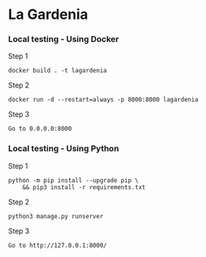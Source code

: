 # La Gardenia

### Local testing - Using Docker

Step 1

```
docker build . -t lagardenia
```

Step 2

```
docker run -d --restart=always -p 8000:8000 lagardenia
```

Step 3

```
Go to 0.0.0.0:8000
```

### Local testing - Using Python

Step 1

```
python -m pip install --upgrade pip \
    && pip3 install -r requirements.txt
```

Step 2

```
python3 manage.py runserver
```

Step 3

```
Go to http://127.0.0.1:8000/
```
